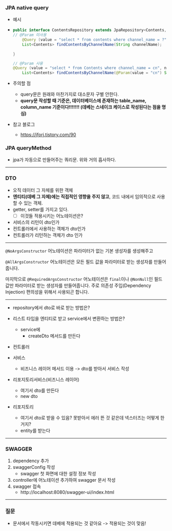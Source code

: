 ### JPA native query

- 예시

- ```java
  public interface ContentsRepository extends JpaRepository<Contents, Long> {
  // @Param 미사용
      @Query (value = "select * from contents where channel_name = ?", nativeQuery = true)
      List<Contents> findContentsByChannelName(String channelName);
      
  }
  
  // @Param 사용
  @Query (value = "select * from Contents where channel_name = cn", nativeQuery = true)
      List<Contents> findContentsByChannelName(@Param(value = "cn") String channelName);
  ```

- 주의할 점

  - query문은 원래와 마찬가지로 대소문자 구별 안한다.
  - **query문 작성할 때 기준은, 데이터베이스에 존재하는 table_name, column_name 기준이다!!!!!!! (데베는 스네이크 케이스로 작성된다는 점을 명심)**

- 참고 블로그

  - https://jforj.tistory.com/90

  

### JPA queryMethod

- jpa가 자동으로 만들어주는 쿼리문. 위와 거의 흡사하다.

---

### DTO

- 오직 데이터 그 자체를 위한 객체
- **엔티티(데베 그 자체)에는 직접적인 영향을 주지 않고**, 코드 내에서 임의적으로 사용할 수 있는 객체.
- getter, setter를 가지고 있다.
  - [ ] 이것들 적용시키는 어노테이션은?
- 서비스의 리턴이 dto인가
- 컨트롤러에서 사용하는 객체가 dto인가
- 컨트롤러가 리턴하는 객체가 dto 인가

---

`@NoArgsConstructor` 어노테이션은 파라미터가 없는 기본 생성자를 생성해주고

 `@AllArgsConstructor` 어노테이션은 모든 필드 값을 파라미터로 받는 생성자를 만들어줍니다. 

마지막으로 `@RequiredArgsConstructor` 어노테이션은 `final`이나 `@NonNull`인 필드 값만 파라미터로 받는 생성자를 만들어줍니다. 주로 의존성 주입(Dependency Injection) 편의성을 위해서 사용되곤 합니다.

---

- repository에서 dto로 바로 받는 방법은?
- 리스트 타입을 엔티티로 받고 service에서 변환하는 방법은?
  - service에
    - createDto 메서드를 만든다




- 컨트롤러
- 서비스

  - 비즈니스 레이어 메서드 이용 -> dto를 받아서 서비스 작성
- 리포지토리서비스(비즈니스 레이어)

  - 여기서 dto를 만든다
  - new dto
- 리포지토리

  - 여기서 dto로 받을 수 있음? 못받아서 에러 뜬 것 같은데 넥스터즈는 어떻게 한거지?
  - entity를 받는다

---

### SWAGGER

1. dependency 추가
2. swaggerConfig 작성
   - swagger 첫 화면에 대한 설정 정보 작성
3. controller에 어노테이션 추가하여 swagger 문서 작성
4. swagger 접속
   - http://localhost:8080/swagger-ui/index.html

---

### 질문

- 문서에서 작동시키면 데베에 적용되는 것 같아요 -> 적용되는 것이 맞음!
